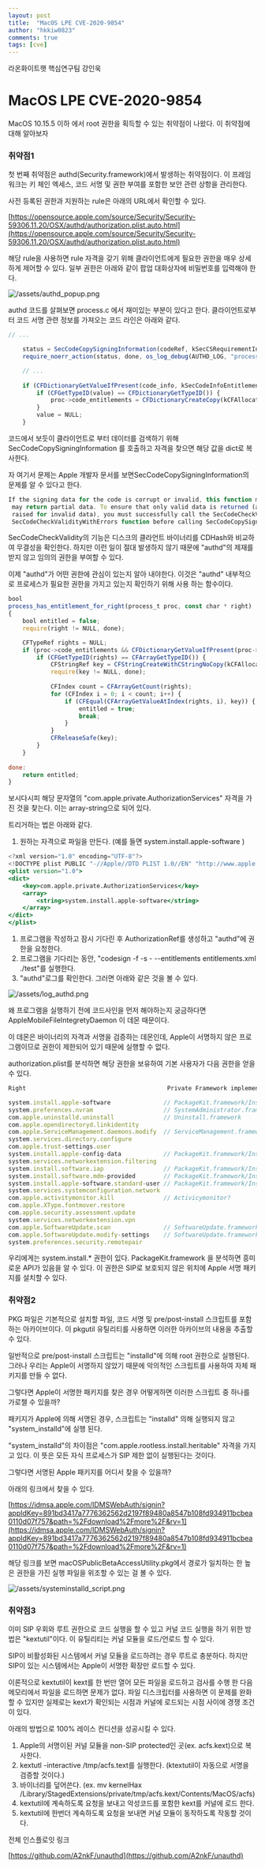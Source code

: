 ```yaml
---
layout: post
title:  "MacOS LPE CVE-2020-9854"
author: "hkkiw0823"
comments: true
tags: [cve]
---
```


라온화이트햇 핵심연구팀 강인욱

# MacOS LPE CVE-2020-9854

MacOS 10.15.5 이하 에서 root 권한을 획득할 수 있는 취약점이 나왔다. 이 취약점에 대해 알아보자

### 취약점1

첫 번째 취약점은 authd(Security.framework)에서 발생하는 취약점이다. 이 프레임워크는 키 체인 엑세스, 코드 서명 및 권한 부여를 포함한 보안 관련 상항을 관리한다.

사전 등록된 권한과 지원하는 rule은 아래의 URL에서 확인할 수 있다.

[https://opensource.apple.com/source/Security/Security-59306.11.20/OSX/authd/authorization.plist.auto.html](https://opensource.apple.com/source/Security/Security-59306.11.20/OSX/authd/authorization.plist.auto.html)

해당 rule을 사용하면 rule 자격을 갖기 위해 클라이언트에게 필요한 권한을 매우 상세하게 제어할 수 있다. 일부 권한은 아래와 같이 팝업 대화상자에 비밀번호를 입력해야 한다.

![/assets/authd_popup.png](/assets/authd_popup.png)

authd 코드를 살펴보면 process.c 에서 재미있는 부분이 있다고 한다. 클라이언트로부터 코드 서명 관련 정보를 가져오는 코드 라인은 아래와 같다.

```jsx
// ...

    status = SecCodeCopySigningInformation(codeRef, kSecCSRequirementInformation, &code_info); // [1]
    require_noerr_action(status, done, os_log_debug(AUTHD_LOG, "process: PID %d SecCodeCopySigningInformation failed with %d", proc->auditInfo.pid, (int)status));

    // ...
    
    if (CFDictionaryGetValueIfPresent(code_info, kSecCodeInfoEntitlementsDict, &value)) {
        if (CFGetTypeID(value) == CFDictionaryGetTypeID()) {
            proc->code_entitlements = CFDictionaryCreateCopy(kCFAllocatorDefault, value); // [2]
        }
        value = NULL;
    }
```

코드에서 보듯이 클라이언트로 부터 데이터를 검색하기 위해 SecCodeCopySigningInformation 를 호출하고 자격을 찾으면 해당 값을 dict로 복사한다.

자 여기서 문제는 Apple 개발자 문서를 보면SecCodeCopySigningInformation의 문제를 알 수 있다고 한다.

```jsx
If the signing data for the code is corrupt or invalid, this function may fail or it 
 may return partial data. To ensure that only valid data is returned (and errors are 
 raised for invalid data), you must successfully call the SecCodeCheckValidity or 
 SecCodeCheckValidityWithErrors function before calling SecCodeCopySigningInformation.
```

SecCodeCheckValidity의 기능은 디스크의 클라언트 바이너리를 CDHash와 비교하여 무결성을 확인한다. 하지만 이런 일이 절대 발생하지 않기 때문에 "authd"의 제재를 받지 않고 임의의 권한을 부여할 수 있다.

이제 "authd"가 어떤 권한에 관심이 있는지 알아 내야한다. 이것은 "authd" 내부적으로 프로세스가 필요한 권한을 가지고 있는지 확인하기 위해 사용 하는 함수이다.

```jsx
bool
process_has_entitlement_for_right(process_t proc, const char * right)
{
    bool entitled = false;
    require(right != NULL, done);

    CFTypeRef rights = NULL;
    if (proc->code_entitlements && CFDictionaryGetValueIfPresent(proc->code_entitlements, CFSTR("com.apple.private.AuthorizationServices"), &rights)) { // [3]
        if (CFGetTypeID(rights) == CFArrayGetTypeID()) {
            CFStringRef key = CFStringCreateWithCStringNoCopy(kCFAllocatorDefault, right, kCFStringEncodingUTF8, kCFAllocatorNull);
            require(key != NULL, done);
            
            CFIndex count = CFArrayGetCount(rights);
            for (CFIndex i = 0; i < count; i++) {
                if (CFEqual(CFArrayGetValueAtIndex(rights, i), key)) {
                    entitled = true;
                    break;
                }
            }
            CFReleaseSafe(key);
        }
    }
    
done:
    return entitled;
}
```

보시다시피 해당 문자열의 "com.apple.private.AuthorizationServices"  자격을 가진 것을 찾는다. 이는 array-string으로 되어 있다.

트리거하는 법은 아래와 같다.

1. 원하는 자격으로 파일을 만든다. (예를 들면 system.install.apple-software )

```jsx
<?xml version="1.0" encoding="UTF-8"?>
<!DOCTYPE plist PUBLIC "-//Apple//DTD PLIST 1.0//EN" "http://www.apple.com/DTDs/PropertyList-1.0.dtd">
<plist version="1.0">
<dict>
    <key>com.apple.private.AuthorizationServices</key>
    <array>  
        <string>system.install.apple-software</string>
    </array>
</dict>
</plist>
```

1. 프로그램을 작성하고 잠시 기다린 후 AuthorizationRef를 생성하고 "authd"에 권한을 요청한다.
2. 프로그램을 기다리는 동안, "codesign -f -s - --entitlements entitlements.xml ./test"를 실행한다.
3. "authd"로그를 확인한다. 그러면 아래와 같은 것을 볼 수 있다.

![/assets/log_authd.png](/assets/log_authd.png)

왜 프로그램을 실행하기 전에 코드사인을 먼저 해야하는지 궁금하다면 AppleMobileFileIntegretyDaemon 이 데몬 때문이다.

이 데몬은 바이너리의 자격과 서명을 검증하는 데몬인데, Apple이 서명하지 않은 프로그램이므로 권한이 제한되어 있기 때문에 실행할 수 없다.

authorization.plist를 분석하면 해당 권한을 보유하여 기본 사용자가 다음 권한을 얻을 수 있다.

```jsx
Right                                        Private Framework implementing API

system.install.apple-software               // PackageKit.framework/InstallKit.framework
system.preferences.nvram                    // SystemAdministrator.framework
com.apple.uninstalld.uninstall              // Uninstall.framework
com.apple.opendirectoryd.linkidentity
com.apple.ServiceManagement.daemons.modify  // ServiceManagement.framework
system.services.directory.configure
com.apple.trust-settings.user
system.install.apple-config-data            // PackageKit.framework/InstallKit.framework
system.services.networkextension.filtering
system.install.software.iap                 // PackageKit.framework/InstallKit.framework
system.install.software.mdm-provided        // PackageKit.framework/InstallKit.framework
system.install.apple-software.standard-user // PackageKit.framework/InstallKit.framework
system.services.systemconfiguration.network
com.apple.activitymonitor.kill              // Activicymonitor?
com.apple.XType.fontmover.restore
com.apple.security.assessment.update
system.services.networkextension.vpn
com.apple.SoftwareUpdate.scan               // SoftwareUpdate.framework/InstallKit.framework
com.apple.SoftwareUpdate.modify-settings    // SoftwareUpdate.framework/InstallKit.framework
system.preferences.security.remotepair
```

우리에게는 system.install.* 권한이 있다. PackageKit.framework 을 분석하면 흥미로운 API가 있음을 알 수 있다. 이 권한은 SIP로 보호되지 않은 위치에 Apple 서명 패키지를 설치할 수 있다. 

### 취약점2

PKG 파일은 기본적으로 설치할 파일, 코드 서명 및 pre/post-install 스크립트를 포함하는 아카이브이다. 이 pkgutil 유틸리티를 사용하면 이러한 아카이브의 내용을 추출할 수 있다.

일반적으로 pre/post-install 스크립트는 "installd"에 의해 root 권한으로 실행된다. 그러나 우리는 Apple이 서명하지 않았기 때문에 악의적인 스크립트를 사용하여 자체 패키지를 만들 수 없다.

그렇다면 Apple이 서명한 패키지를 찾은 경우 어떻게하면 이러한 스크립트 중 하나를 가로챌 수 있을까?

패키지가 Apple에 의해 서명된 경우, 스크립트는 "installd" 의해 실행되지 않고 "system_installd"에 실행 된다.

"system_installd"의 차이점은 "com.apple.rootless.install.heritable" 자격을 가지고 있다. 이 뜻은 모든 자식 프로세스가 SIP 제한 없이 실행된다는 것이다.

그렇다면 서명된 Apple 패키지를 어디서 찾을 수 있을까? 

아래의 링크에서 찾을 수 있다.

[https://idmsa.apple.com/IDMSWebAuth/signin?appIdKey=891bd3417a7776362562d2197f89480a8547b108fd934911bcbea0110d07f757&path=%2Fdownload%2Fmore%2F&rv=1](https://idmsa.apple.com/IDMSWebAuth/signin?appIdKey=891bd3417a7776362562d2197f89480a8547b108fd934911bcbea0110d07f757&path=%2Fdownload%2Fmore%2F&rv=1)

해당 링크를 보면 macOSPublicBetaAccessUtility.pkg에서 경로가 일치하는 한 높은 권한을 가진 실행 파일을 위조할 수 있는 걸 볼 수 있다.

![/assets/systeminstalld_script.png](MacOS%20LPE%20CVE-2020-9854%20bea8288e52634904addbfa28b40c8948/systeminstalld_script.png)

### 취약점3

이미 SIP 우회와 루트 권한으로 코드 실행을 할 수 있고 커널 코드 실행을 하기 위한 방법은 "kextutil"이다. 이 유틸리티는 커널 모듈을 로드/언로드 할 수 있다.

SIP이 비활성화된 시스템에서 커널 모듈을 로드하려는 경우 루트로 충분하다. 하지만 SIP이 있는 시스템에서는 Apple이 서명한 확장만 로드할 수 있다.

이론적으로 kextutil이 kext를 한 번만 열어 모든 파일을 로드하고 검사를 수행 한 다음 메모리에서 파일을 로드하면 문제가 없다. 파일 디스크립터를 사용하면 이 문제를 완화 할 수 있지만 실제로는 kext가 확인되는 시점과 커널에 로드되는 시점 사이에 경쟁 조건이 있다.

아래의 방법으로 100% 레이스 컨디션을 성공시킬 수 있다.

1. Apple의 서명이된 커널 모듈을 non-SIP protected인 곳(ex. acfs.kext)으로 복사한다. 
2. kextutl -interactive /tmp/acfs.text를 실행한다. (ktextutil이 자동으로 서명을 검증할 것이다.)
3. 바이너리를 덮어쓴다. (ex. mv kernelHax /Library/StagedExtensions/private/tmp/acfs.kext/Contents/MacOS/acfs)
4. kextutil에 계속하도록 요청을 보내고 악성코드를 포함한 kext를 커널에 로드 한다.
5. kextutil에 한번더 계속하도록 요청을 보내면 커널 모듈이 동작하도록 작동할 것이다.

전체 인스플로잇 링크

[https://github.com/A2nkF/unauthd](https://github.com/A2nkF/unauthd)